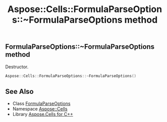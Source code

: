 ﻿---
title: Aspose::Cells::FormulaParseOptions::~FormulaParseOptions method
linktitle: ~FormulaParseOptions
second_title: Aspose.Cells for C++ API Reference
description: 'Aspose::Cells::FormulaParseOptions::~FormulaParseOptions method. Destructor in C++.'
type: docs
weight: 200
url: /cpp/aspose.cells/formulaparseoptions/~formulaparseoptions/
---
## FormulaParseOptions::~FormulaParseOptions method


Destructor.

```cpp
Aspose::Cells::FormulaParseOptions::~FormulaParseOptions()
```

## See Also

* Class [FormulaParseOptions](../)
* Namespace [Aspose::Cells](../../)
* Library [Aspose.Cells for C++](../../../)
